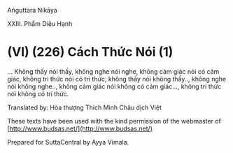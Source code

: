 Aṅguttara Nikāya

XXIII. Phẩm Diệu Hạnh

# (VI) (226) Cách Thức Nói (1)

... Không thấy nói thấy, không nghe nói nghe, không cảm giác nói có cảm giác, không tri thức nói có tri thức; không thấy nói không thấy.., không nghe nói không nghe.., không cảm giác nói không có cảm giác..., không tri thức nói không có tri thức.

Translated by: Hòa thượng Thích Minh Châu dịch Việt

These texts have been used with the kind permission of the webmaster of [http://www.budsas.net/](http://www.budsas.net/)

Prepared for SuttaCentral by Ayya Vimala.